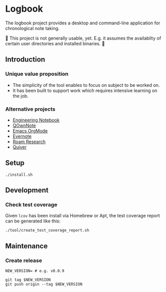 # Logbook

The logbook project provides a desktop and command-line application for chronological note taking.

🚧 This project is not generally usable, yet. E.g. it assumes the availabilty of certain user directories and installed binaries. 🚧

## Introduction

### Unique value proposition

- The simplicity of the tool enables to focus on subject to be worked on.
- It has been built to support work which requires intensive learning on the job.

### Alternative projects

- [Engineering Notebook](https://www.youtube.com/watch?v=xaFqpd7lNM4)
- [QOwnNote](https://www.qownnotes.org)
- [Emacs OrgMode](https://orgmode.org)
- [Evernote](https://evernote.com)
- [Roam Research](https://roamresearch.com)
- [Quiver](https://yliansoft.com/)

## Setup

```
./install.sh
```

## Development

### Check test coverage

Given `lcov` has been install via Homebrew or Apt, the test coverage report can be generated like this:

```
./tool/create_test_coverage_report.sh
```

## Maintenance

### Create release

```
NEW_VERSION= # e.g. v0.0.9

git tag $NEW_VERSION
git push origin --tag $NEW_VERSION
```

